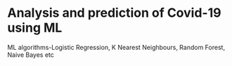 # Analysis and prediction of Covid-19 using ML
ML algorithms-Logistic Regression, K Nearest Neighbours, Random Forest, Naive Bayes etc
